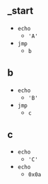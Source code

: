 ## _start
* `echo`
  * `'A'`
* `jmp`
  * `b`
## b
* `echo`
  * `'B'`
* `jmp`
  * `c`
## c
* `echo`
  * `'C'`
* `echo`
  * `0x0a`
